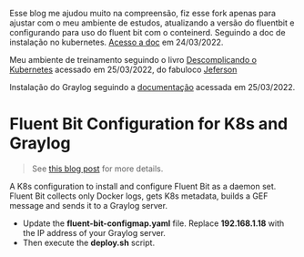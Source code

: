 Esse blog me ajudou muito na compreensão, fiz esse fork apenas para ajustar com o meu ambiente de estudos, atualizando a versão do fluentbit e configurando para uso do fluent bit com o conteinerd. Seguindo a doc de instalação no kubernetes. [Acesso a doc](https://docs.fluentbit.io/manual/installation/kubernetes#installation) em 24/03/2022.

Meu ambiente de treinamento seguindo o livro [Descomplicando o Kubernetes](https://livro.descomplicandokubernetes.com.br/pt/day_one/descomplicando_kubernetes.html#instala%C3%A7%C3%A3o-em-cluster-com-tr%C3%AAs-n%C3%B3s) acessado em 25/03/2022, do fabuloco [Jeferson](https://twitter.com/badtux_) 

Instalação do Graylog seguindo a [documentação](https://docs.graylog.org/v1/docs/ubuntu) acessada em 25/03/2022.

# Fluent Bit Configuration for K8s and Graylog

> See [this blog post](https://vzurczak.wordpress.com/?p=781) for more details.

A K8s configuration to install and configure Fluent Bit as a daemon set.  
Fluent Bit collects only Docker logs, gets K8s metadata, builds a GEF message
and sends it to a Graylog server.

* Update the **fluent-bit-configmap.yaml** file.
  Replace **192.168.1.18** with the IP address of your Graylog server.
* Then execute the **deploy.sh** script.

